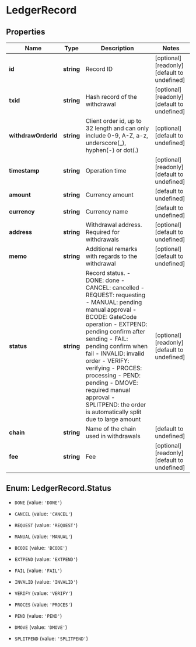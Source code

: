 # LedgerRecord

## Properties

Name | Type | Description | Notes
------------ | ------------- | ------------- | -------------
**id** | **string** | Record ID | [optional] [readonly] [default to undefined]
**txid** | **string** | Hash record of the withdrawal | [optional] [readonly] [default to undefined]
**withdrawOrderId** | **string** | Client order id, up to 32 length and can only include 0-9, A-Z, a-z, underscore(_), hyphen(-) or dot(.)  | [optional] [default to undefined]
**timestamp** | **string** | Operation time | [optional] [readonly] [default to undefined]
**amount** | **string** | Currency amount | [default to undefined]
**currency** | **string** | Currency name | [default to undefined]
**address** | **string** | Withdrawal address. Required for withdrawals | [optional] [default to undefined]
**memo** | **string** | Additional remarks with regards to the withdrawal | [optional] [default to undefined]
**status** | **string** | Record status.  - DONE: done - CANCEL: cancelled - REQUEST: requesting - MANUAL: pending manual approval - BCODE: GateCode operation - EXTPEND: pending confirm after sending - FAIL: pending confirm when fail - INVALID: invalid order - VERIFY: verifying - PROCES: processing - PEND: pending - DMOVE: required manual approval - SPLITPEND: the order is automatically split due to large amount | [optional] [readonly] [default to undefined]
**chain** | **string** | Name of the chain used in withdrawals | [default to undefined]
**fee** | **string** | Fee | [optional] [readonly] [default to undefined]

## Enum: LedgerRecord.Status

* `DONE` (value: `'DONE'`)

* `CANCEL` (value: `'CANCEL'`)

* `REQUEST` (value: `'REQUEST'`)

* `MANUAL` (value: `'MANUAL'`)

* `BCODE` (value: `'BCODE'`)

* `EXTPEND` (value: `'EXTPEND'`)

* `FAIL` (value: `'FAIL'`)

* `INVALID` (value: `'INVALID'`)

* `VERIFY` (value: `'VERIFY'`)

* `PROCES` (value: `'PROCES'`)

* `PEND` (value: `'PEND'`)

* `DMOVE` (value: `'DMOVE'`)

* `SPLITPEND` (value: `'SPLITPEND'`)


